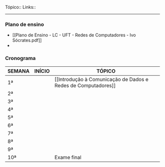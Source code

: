 Tópico::
Links::

---

### Plano de ensino
- [[Plano de Ensino - LC - UFT - Redes de Computadores - Ivo Sócrates.pdf]]
- 
### Cronograma
| SEMANA | INÍCIO | TÓPICO                                                        |
| ------ | ------ | ------------------------------------------------------------- |
| 1ª     |        | [[Introdução à Comunicação de Dados e Redes de Computadores]] |
| 2ª     |        |                                                               |
| 3ª     |        |                                                               |
| 4ª     |        |                                                               |
| 5ª     |        |                                                               |
| 6ª     |        |                                                               |
| 7ª     |        |                                                               |
| 8ª     |        |                                                               |
| 9ª     |        |                                                               |
| 10ª    |        | Exame final                                                   |
